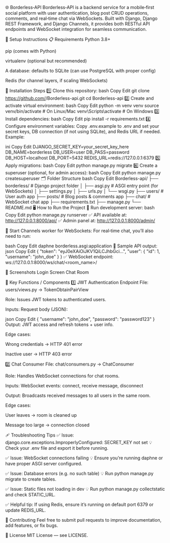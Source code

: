 🌐 Borderless‑API
Borderless‑API is a backend service for a mobile‑first social platform with user authentication, blog post CRUD operations, comments, and real‑time chat via WebSockets.
Built with Django, Django REST Framework, and Django Channels, it provides both RESTful API endpoints and WebSocket integration for seamless communication.

🚀 Setup Instructions
📋 Requirements
Python 3.8+

pip (comes with Python)

virtualenv (optional but recommended)

A database: defaults to SQLite (can use PostgreSQL with proper config)

Redis (for channel layers, if scaling WebSockets)

🔧 Installation Steps
1️⃣ Clone this repository:
bash
Copy
Edit
git clone https://github.com/<your-username>/Borderless-api.git
cd Borderless-api
2️⃣ Create and activate virtual environment:
bash
Copy
Edit
python -m venv venv
source venv/bin/activate    # On Linux/Mac
venv\Scripts\activate       # On Windows
3️⃣ Install dependencies:
bash
Copy
Edit
pip install -r requirements.txt
4️⃣ Configure environment variables:
Copy .env.example to .env and set your secret keys, DB connection (if not using SQLite), and Redis URL if needed.
Example:

ini
Copy
Edit
DJANGO_SECRET_KEY=your_secret_key_here
DB_NAME=borderless
DB_USER=user
DB_PASS=password
DB_HOST=localhost
DB_PORT=5432
REDIS_URL=redis://127.0.0.1:6379
5️⃣ Apply migrations:
bash
Copy
Edit
python manage.py migrate
6️⃣ Create a superuser (optional, for admin access):
bash
Copy
Edit
python manage.py createsuperuser
🗂 Folder Structure
bash
Copy
Edit
Borderless-api/
├── borderless/           # Django project folder
│   ├── asgi.py           # ASGI entry point (for WebSockets)
│   ├── settings.py
│   ├── urls.py
│   └── wsgi.py
├── users/                # User auth app
├── posts/                # Blog posts & comments app
├── chat/                 # WebSocket chat app
├── requirements.txt
├── manage.py
└── README.md
🖥️ How to Run the Project
🔷 Run development server:
bash
Copy
Edit
python manage.py runserver
✅ API available at: http://127.0.0.1:8000/api/
✅ Admin panel at: http://127.0.0.1:8000/admin/

🔷 Start Channels worker for WebSockets:
For real‑time chat, you’ll also need to run:

bash
Copy
Edit
daphne borderless.asgi:application
🔷 Sample API output:
json
Copy
Edit
{
  "token": "eyJ0eXAiOiJKV1QiLCJhbGci...",
  "user": {
    "id": 1,
    "username": "john_doe"
  }
}
✅ WebSocket endpoint: ws://127.0.0.1:8000/ws/chat/<room_name>/

📸 Screenshots
Login Screen	Chat Room

🧩 Key Functions / Components
1️⃣ JWT Authentication Endpoint
File: users/views.py → TokenObtainPairView

Role: Issues JWT tokens to authenticated users.

Inputs:
Request body (JSON):

json
Copy
Edit
{ "username": "john_doe", "password": "password123" }
Output:
JWT access and refresh tokens + user info.

Edge cases:

Wrong credentials → HTTP 401 error

Inactive user → HTTP 403 error

2️⃣ Chat Consumer
File: chat/consumers.py → ChatConsumer

Role: Handles WebSocket connections for chat rooms.

Inputs:
WebSocket events: connect, receive message, disconnect

Output:
Broadcasts received messages to all users in the same room.

Edge cases:

User leaves → room is cleaned up

Message too large → connection closed

🩹 Troubleshooting Tips
✅ Issue: django.core.exceptions.ImproperlyConfigured: SECRET_KEY not set
💡 Check your .env file and export it before running.

✅ Issue: WebSocket connections failing
💡 Ensure you’re running daphne or have proper ASGI server configured.

✅ Issue: Database errors (e.g. no such table)
💡 Run python manage.py migrate to create tables.

✅ Issue: Static files not loading in dev
💡 Run python manage.py collectstatic and check STATIC_URL.

✅ Helpful tip:
If using Redis, ensure it’s running on default port 6379 or update REDIS_URL.

🤝 Contributing
Feel free to submit pull requests to improve documentation, add features, or fix bugs.

📜 License
MIT License — see LICENSE.
